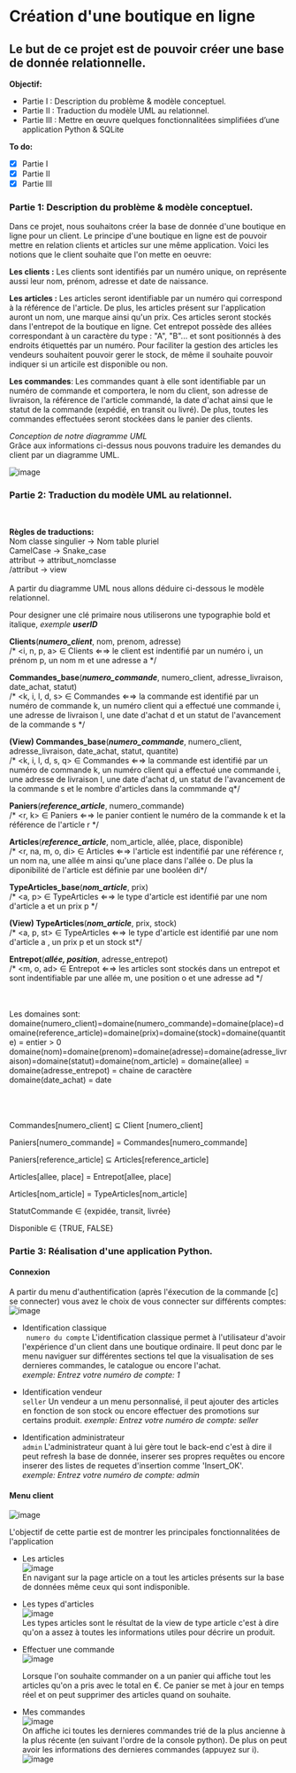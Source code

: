 # Création d'une boutique en ligne
## Le but de ce projet est de pouvoir créer une base de donnée relationnelle.


**Objectif:**
  - Partie I : Description du problème & modèle conceptuel.
  - Partie II : Traduction du modèle UML au relationnel.
  - Partie III : Mettre en œuvre quelques fonctionnalitées simplifiées d’une application Python & SQLite

**To do:**

  - [x] Partie I
  - [x] Partie II 
  - [x] Partie III

### Partie 1: Description du problème & modèle conceptuel.

Dans ce projet, nous souhaitons créer la base de donnée d'une boutique en ligne pour un client.
Le principe d'une boutique en ligne est de pouvoir mettre en relation clients et articles sur une même application.
Voici les notions que le client souhaite que l'on mette en oeuvre:


**Les clients :** Les clients sont identifiés par un numéro unique, on représente aussi leur nom, prénom, adresse et date de naissance.

**Les articles :** Les articles seront identifiable par un numéro qui correspond à la référence de l'article. De plus, les articles présent sur l'application auront un nom, une marque ainsi qu'un prix. Ces articles seront stockés dans l'entrepot de la boutique en ligne. Cet entrepot possède des allées correspondant à un caractère du type : "A", "B"... et sont positionnés à des endroits étiquettés par un numéro. Pour faciliter la gestion des articles les vendeurs souhaitent pouvoir gerer le stock, de même il souhaite pouvoir indiquer si un articile est disponible ou non.

**Les commandes**: Les commandes quant à elle sont identifiable par un numéro de commande et comportera, le nom du client, son adresse de livraison, la référence de l'article commandé, la date d'achat ainsi que le statut de la commande (expédié, en transit ou livré). De plus, toutes les commandes effectuées seront stockées dans le panier des clients.


*Conception de notre diagramme UML* <br/>
Grâce aux informations ci-dessus nous pouvons traduire les demandes du client par un diagramme UML.

![image](https://user-images.githubusercontent.com/58702474/116275552-09fc8d80-a784-11eb-962e-65995bb4d9b0.png)


### Partie 2: Traduction du modèle UML au relationnel. <br/>
<br/>


**Règles de traductions:**</br>
Nom classe singulier → Nom table pluriel </br>
CamelCase → Snake_case </br>
attribut → attribut_nomclasse </br>
/attribut  → view </br>
</br>
A partir du diagramme UML nous allons déduire ci-dessous le modèle relationnel.<br/>

Pour designer une clé primaire nous utiliserons une typographie bold et italique, _exemple_ **_userID_** <br/>

**Clients**(**_numero_client_**, nom, prenom, adresse) <br/>
/* <i, n, p, a> ∈ Clients ⇐⇒ le client est indentifié par un numéro i, un prénom p, un nom m et une adresse a */<br/>


**Commandes_base**(**_numero_commande_**, numero_client, adresse_livraison, date_achat, statut) <br/>
/* <k, i, l, d, s> ∈ Commandes ⇐⇒ la commande est identifié par un numéro de commande k, un numéro client qui a effectué une commande i, une adresse de livraison l, une date d'achat d et un statut de l'avancement de la commande s */<br/>

**(View) Commandes_base**(**_numero_commande_**, numero_client, adresse_livraison, date_achat, statut, quantite) <br/>
/* <k, i, l, d, s, q> ∈ Commandes ⇐⇒ la commande est identifié par un numéro de commande k, un numéro client qui a effectué une commande i, une adresse de livraison l, une date d'achat d, un statut de l'avancement de la commande s et le nombre d'articles dans la commmande q*/<br/>

**Paniers**(**_reference_article_**, numero_commande) <br/>
/* <r, k> ∈ Paniers ⇐⇒ le panier contient le numéro de la commande k et la référence de l'article r */<br/>

**Articles**(**_reference_article_**, nom_article, allée, place, disponible) <br/>
/* <r, na, m, o, di> ∈ Articles ⇐⇒ l'article est indentifié par une référence r, un nom na, une allée m ainsi qu'une place dans l'allée o. De plus la diponibilité de l'article est définie par une booléen di*/<br/>
  
**TypeArticles_base**(**_nom_article_**, prix) <br/>
/* <a, p> ∈ TypeArticles ⇐⇒ le type d'article est identifié par une nom d'article a et un prix p */<br/>

**(View) TypeArticles**(**_nom_article_**, prix, stock) <br/>
/* <a, p, st> ∈ TypeArticles ⇐⇒ le type d'article est identifié par une nom d'article a , un prix p et un stock st*/<br/>
  
**Entrepot**(**_allée, position_**, adresse_entrepot) <br/>
  /* <m, o, ad> ∈ Entrepot ⇐⇒ les articles sont stockés dans un entrepot et sont indentifiable par une allée m, une position o et une adresse ad */<br/>
<br/>
<br/>

Les domaines sont:<br/>
domaine(numero_client)=domaine(numero_commande)=domaine(place)=domaine(reference_article)=domaine(prix)=domaine(stock)=domaine(quantite) = entier > 0 <br/>
domaine(nom)=domaine(prenom)=domaine(adresse)=domaine(adresse_livraison)=domaine(statut)=domaine(nom_article) = domaine(allee) = domaine(adresse_entrepot) = chaine de caractère <br/>
domaine(date_achat) = date <br/>
<br/>
<br/>
<br/>


Commandes[numero_client] ⊆ Client [numero_client] <br/>

Paniers[numero_commande] = Commandes[numero_commande] <br/>

Paniers[reference_article] ⊆ Articles[reference_article] <br/>

Articles[allee, place] = Entrepot[allee, place]<br/>

Articles[nom_article] = TypeArticles[nom_article]<br/>

StatutCommande ∈ {expidée, transit, livrée} <br/>

Disponible ∈ {TRUE, FALSE} <br/>



### Partie 3: Réalisation d'une application Python. <br/>

#### Connexion </br>
A partir du menu d'authentification (après l'éxecution de la commande [c] se connecter) vous avez le choix de vous connecter sur différents comptes: <br/>
![image](https://user-images.githubusercontent.com/58702474/117122099-cadac780-ad95-11eb-8a2f-b246761dd9e5.png)

- Identification classique<br/>
                       ``` numero du compte```
      L'identification classique permet à l'utilisateur d'avoir l'expérience d'un client dans une boutique ordinaire. Il peut donc par le menu naviguer sur différentes sections tel que la visualisation de ses dernieres commandes, le catalogue ou encore l'achat.      
      _exemple: Entrez votre numéro de compte: 1_
         
- Identification vendeur<br/>
                      ```seller```
      Un vendeur a un menu personnalisé, il peut  ajouter des articles en fonction de son stock ou encore effectuer des promotions sur certains produit.
       _exemple: Entrez votre numéro de compte: seller_<br/>
- Identification administrateur<br/>
                      ```admin```
      L'administrateur quant à lui gère tout le back-end c'est à dire il peut refresh la base de donnée, inserer ses propres requêtes ou encore inserer des listes de requetes d'insertion comme 'Insert_OK'.              <br/>
      _exemple: Entrez votre numéro de compte: admin_
      
 #### Menu client </br>    
 
 ![image](https://user-images.githubusercontent.com/58702474/117142302-d1763880-adaf-11eb-85ad-ce25e9d8b16b.png)

  L'objectif de cette partie est de montrer les principales fonctionnalitées de l'application <br/>
  
 - Les articles
    <br/>
    ![image](https://user-images.githubusercontent.com/58702474/117142645-392c8380-adb0-11eb-81ec-50c485396d7b.png)
    <br/>
    En navigant sur la page article on a tout les articles présents sur la base de données même ceux qui sont indisponible.
    <br/>
 - Les types d'articles<br/>
    ![image](https://user-images.githubusercontent.com/58702474/117143457-28c8d880-adb1-11eb-9ef8-46d25172c682.png)
    <br/>
    Les types articles sont le résultat de la view de type article c'est à dire qu'on a assez à toutes les informations utiles pour décrire un produit.
    <br/>
 - Effectuer une commande <br/>
    ![image](https://user-images.githubusercontent.com/58702474/117143780-7ba29000-adb1-11eb-9134-a64be144ee2d.png)
    <br/>
    
    Lorsque l'on souhaite commander on a un panier qui affiche tout les articles qu'on a pris avec le total en €. Ce panier se met à jour en temps réel et on peut supprimer des articles quand on souhaite.
    <br/>
 - Mes commandes <br/>
   ![image](https://user-images.githubusercontent.com/58702474/117144309-13a07980-adb2-11eb-9bc8-a673a110c8d0.png)
    <br/>
    On affiche ici toutes les dernieres commandes trié de la plus ancienne à la plus récente (en suivant l'ordre de la console python).
    De plus on peut avoir les informations des dernieres commandes (appuyez sur i).
    <br/>
    ![image](https://user-images.githubusercontent.com/58702474/117145051-f91ad000-adb2-11eb-9c30-803b15fc7fa6.png)
    <br/>
       
